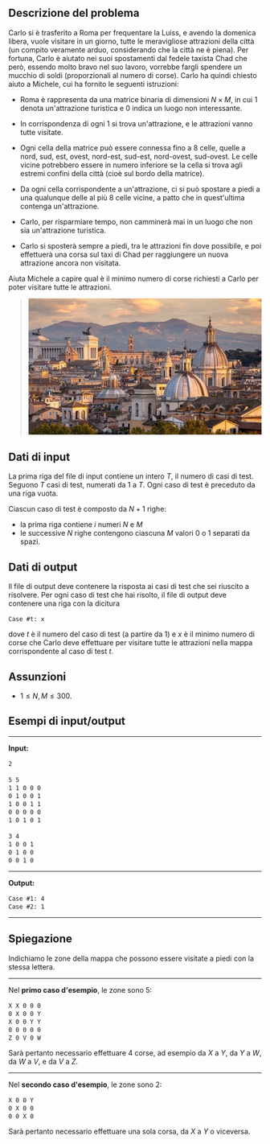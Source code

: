 ## Descrizione del problema

Carlo si è trasferito a Roma per frequentare la Luiss, e avendo la domenica libera, vuole visitare in un giorno, tutte le meravigliose attrazioni della città (un compito veramente arduo, considerando che la città ne è piena). Per fortuna, Carlo è aiutato nei suoi spostamenti dal fedele taxista Chad che però, essendo molto bravo nel suo lavoro, vorrebbe fargli spendere un mucchio di soldi (proporzionali al numero di corse). Carlo ha quindi chiesto aiuto a Michele, cui ha fornito le seguenti istruzioni:

- Roma è rappresenta da una matrice binaria di dimensioni $N\times M$, in cui $1$ denota un'attrazione turistica e $0$ indica un luogo non interessante.

- In corrispondenza di ogni $1$ si trova un'attrazione, e le attrazioni vanno tutte visitate.

- Ogni cella della matrice può essere connessa fino a $8$ celle, quelle a nord, sud, est, ovest, nord-est, sud-est, nord-ovest, sud-ovest. Le celle vicine potrebbero essere in numero inferiore se la cella si trova agli estremi confini della città (cioè sul bordo della matrice).

- Da ogni cella corrispondente a un'attrazione, ci si può spostare a piedi a una qualunque delle al più $8$ celle vicine, a patto che in quest'ultima contenga un'attrazione.

- Carlo, per risparmiare tempo, non camminerà mai in un luogo che non sia un'attrazione turistica.

- Carlo si sposterà sempre a piedi, tra le attrazioni fin dove possibile, e poi effettuerà una corsa sul taxi di Chad per raggiungere un nuova attrazione ancora non visitata.

Aiuta Michele a capire qual è il minimo numero di corse richiesti a Carlo per poter visitare tutte le attrazioni.

> ![roma](./roma.jpg "Roma")

## Dati di input

La prima riga del file di input contiene un intero $T$, il numero di casi di test. Seguono $T$ casi di test, numerati da $1$ a $T$. Ogni caso di test è preceduto da una riga vuota.

Ciascun caso di test è composto da $N+1$ righe:

- la prima riga contiene $i$ numeri $N$ e $M$
- le successive $N$ righe contengono ciascuna $M$ valori $0$ o $1$ separati da spazi.

## Dati di output

Il file di output deve contenere la risposta ai casi di test che sei riuscito a risolvere. Per ogni caso di test che hai risolto, il file di output deve contenere una riga con la dicitura

```
Case #t: x
```

dove $t$ è il numero del caso di test (a partire da $1$) e $x$ è il minimo numero di corse che Carlo deve effettuare per visitare tutte le attrazioni nella mappa corrispondente al caso di test $t$.

## Assunzioni

- $1\leq N,M\leq 300$.

## Esempi di input/output

---

**Input:**

```
2

5 5
1 1 0 0 0
0 1 0 0 1
1 0 0 1 1
0 0 0 0 0
1 0 1 0 1 

3 4
1 0 0 1
0 1 0 0
0 0 1 0
```

---

**Output:**

```
Case #1: 4
Case #2: 1
```

---

## Spiegazione

Indichiamo le zone della mappa che possono essere visitate a piedi con la stessa lettera.

---

Nel **primo caso d'esempio**, le zone sono $5$:

```
X X 0 0 0
0 X 0 0 Y
X 0 0 Y Y
0 0 0 0 0
Z 0 V 0 W 
```

Sarà pertanto necessario effettuare $4$ corse, ad esempio da $X$ a $Y$, da $Y$ a $W$, da $W$ a $V$, e da $V$ a $Z$.

---

Nel **secondo caso d'esempio**, le zone sono $2$:

```
X 0 0 Y
0 X 0 0
0 0 X 0
```

Sarà pertanto necessario effettuare una sola corsa, da $X$ a $Y$ o viceversa.


 
